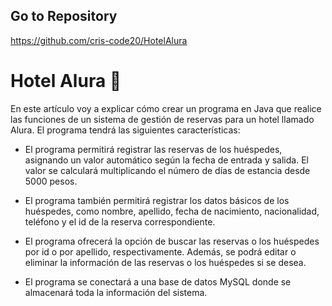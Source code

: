 ## Go to Repository
https://github.com/cris-code20/HotelAlura


# Hotel Alura 📝  
En este artículo voy a explicar cómo crear un programa en Java que realice las funciones de un sistema de gestión de reservas para un hotel llamado Alura. El programa tendrá las siguientes características:

- El programa permitirá registrar las reservas de los huéspedes, asignando un valor automático según la fecha de entrada y salida. El valor se calculará multiplicando el número de días de estancia desde 5000 pesos.

- El programa también permitirá registrar los datos básicos de los huéspedes, como nombre, apellido, fecha de nacimiento, nacionalidad, teléfono y el id de la reserva correspondiente.

- El programa ofrecerá la opción de buscar las reservas o los huéspedes por id o por apellido, respectivamente. Además, se podrá editar o eliminar la información de las reservas o los huéspedes si se desea.

- El programa se conectará a una base de datos MySQL donde se almacenará toda la información del sistema.


